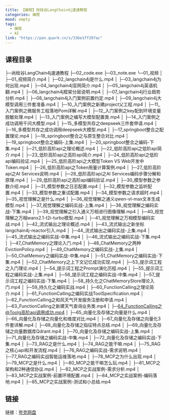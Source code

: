 ```yaml
---
title: 【编程】尚硅谷LangChain4j速通教程
categories: 编程
mood: empty
tags:
  - 编程
  - AI
link: "https://pan.quark.cn/s/33be1ff297ac"
---
```


## 课程目录

├─尚硅谷LangChain4j速通教程
├─02_code.exe
├─03_note.exe
└─01_视频
│  ├─01_视频简介.mp4
│  ├─02_langchain4j是什么.mp4
│  ├─03_langchain4j为何出现.mp4
│  ├─04_langchain4j官网简介.mp4
│  ├─05_langchain4j英语机翻.mp4
│  ├─06_langchain4j框架分层说明.mp4
│  ├─07_langchain4j行业趋势分析.mp4
│  ├─08_langchain4j入门案例前置约定.mp4
│  ├─09_langchain4j大模型调用三件套准备.mp4
│  ├─10_入门案例之新建project父工程.mp4
│  ├─11_入门案例之微服务工程落地Pom详解.mp4
│  ├─12_入门案例之key配到环境变量脱敏处理.mp4
│  ├─13_入门案例之编写大模型配置类.mp4
│  ├─14_入门案例之成功调用千问大模型.mp4
│  ├─15_多模型共存之deepseek三件套申请.mp4
│  ├─16_多模型共存之成功调用deepseek大模型.mp4
│  ├─17_springboot整合之配置理论.mp4
│  ├─18_springboot整合之与原生整合对比.mp4
│  ├─19_springboot整合之编码-上集.mp4
│  ├─20_springboot整合之编码-下集.mp4
│  ├─21_低阶高阶api之理论概述.mp4
│  ├─22_低阶高阶api之低阶api简介.mp4
│  ├─23_低阶高阶api之高阶api简介.mp4
│  ├─24_低阶高阶api之低阶api编码验证.mp4
│  ├─25_低阶高阶api之大模型Token VS Web开发中Token.mp4
│  ├─26_低阶高阶api之Token用量计算案例.mp4
│  ├─27_低阶高阶api之AI Services说明.mp4
│  ├─28_低阶高阶api之AI Services编码步骤分解和原理.mp4
│  ├─29_低阶高阶api之高阶api编码验证.mp4
│  ├─30_模型参数之参数介绍.mp4
│  ├─31_模型参数之日志配置.mp4
│  ├─32_模型参数之监听配置.mp4
│  ├─33_模型参数之重试配置.mp4
│  ├─34_模型参数之请求超时.mp4
│  ├─35_视觉理解之是什么.mp4
│  ├─36_视觉理解之通义qwen-vl-max文本生成模型.mp4
│  ├─37_视觉理解之编码实战-上集.mp4
│  ├─38_视觉理解之编码实战-下集.mp4
│  ├─39_视觉理解之引入通义万相进行图像理解.mp4
│  ├─40_视觉理解之万相wanx2.1-t2i-turbo模型.mp4
│  ├─41_视觉理解之万相模型编码实战.mp4
│  ├─42_流式输出之理论概述.mp4
│  ├─43_流式输出之新坐标langchain4j-reactor引入.mp4
│  ├─44_流式输出之编码实战-上集.mp4
│  ├─45_流式输出之编码实战-中集.mp4
│  ├─46_流式输出之编码实战-下集.mp4
│  ├─47_ChatMemory之理论入门.mp4
│  ├─48_ChatMemory之两种EvictionPolicy.mp4
│  ├─49_ChatMemory之编码实战-上集.mp4
│  ├─50_ChatMemory之编码实战-中集.mp4
│  ├─51_ChatMemory之编码实战-下集.mp4
│  ├─52_ChatMemory之上下文记忆成功实现.mp4
│  ├─53_提示词工程之入门理论.mp4
│  ├─54_提示词工程之Prompt演化历程.mp4
│  ├─55_提示词工程之编码实战-上集.mp4
│  ├─56_提示词工程之编码实战-中集.mp4
│  ├─57_提示词工程之编码实战-下集.mp4
│  ├─58_持久化之ChatMemoryStore理论入门.mp4
│  ├─59_持久化之编码实战.mp4
│  ├─60_FunctionCalling之理论简介.mp4
│  ├─61_FunctionCalling之编码实战ToolSpecification.mp4
│  ├─62_FunctionCalling之和风天气开发服务注册和申请.mp4
│  ├─63_FunctionCalling之新建天气查询业务类.mp4
│  ├─64_FunctionCalling之@Toolg高阶api调用成功.mp4
│  ├─65_向量化及存储之向量是什么.mp4
│  ├─66_向量化及存储之向量化和维度对比.mp4
│  ├─67_向量化及存储之向量化3件套详解.mp4
│  ├─68_向量化及存储之指征特点总结.mp4
│  ├─69_向量化及存储之向量数据库Qdrant.mp4
│  ├─70_向量化及存储之编码实战-上集.mp4
│  ├─71_向量化及存储之编码实战-中集.mp4
│  ├─72_向量化及存储之编码实战-下集.mp4
│  ├─73_RAG之是什么.mp4
│  ├─74_RAG之能干嘛.mp4
│  ├─75_RAG之核心api和开发流程.mp4
│  ├─76_RAG之编码实战-需求说明.mp4
│  ├─77_RAG之编码实战智能运维落地.mp4
│  ├─78_MCP之为什么出现.mp4
│  ├─79_MCP之是什么.mp4
│  ├─80_MCP之能干嘛怎么玩.mp4
│  ├─81_MCP之架构和2种通信协议.mp4
│  ├─82_MCP之实战案例-需求分析.mp4
│  ├─83_MCP之实战案例-前置环境配置.mp4
│  ├─84_MCP之实战案例-编码落地.mp4
│  ├─85_MCP之实战案例-测试和小总结.mp4


## 链接


链接：[夸克网盘](https://pan.quark.cn/s/33be1ff297ac)


